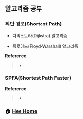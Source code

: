 ## 알고리즘 공부

### 최단 경로(Shortest Path)
* 다익스트라(Dijkstra) 알고리즘

* 플로이드(Floyd-Warshall) 알고리즘

**Reference**
> - []()

### SPFA(Shortest Path Faster)

**Reference**
> - []()


### :house: [Hee Home](https://github.com/T-WWL/WWL/tree/master/hee)
